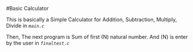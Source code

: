 #Basic Calculator

This is basically a Simple Calculator for Addition, Subtraction, Multiply, Divide in *`main.c`*


Then, The next program is Sum of first (N) natural number. And (N) is enter by the user in *`finaltest.c`*